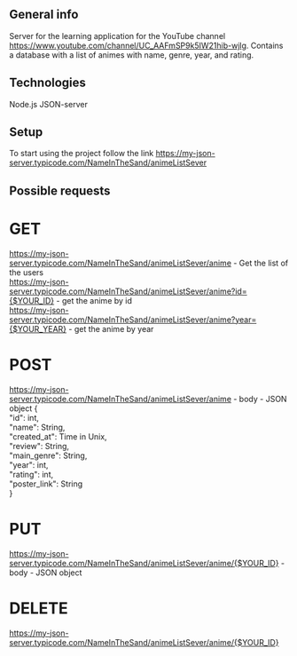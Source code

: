 ## General info
Server for the learning application for the YouTube channel https://www.youtube.com/channel/UC_AAFmSP9k5IW21hib-wjlg. Contains a database with a list of animes with name, genre, year, and rating.

## Technologies
Node.js
JSON-server

## Setup
To start using the project follow the link https://my-json-server.typicode.com/NameInTheSand/animeListSever

## Possible requests
# GET <br />
https://my-json-server.typicode.com/NameInTheSand/animeListSever/anime - Get the list of the users <br />
https://my-json-server.typicode.com/NameInTheSand/animeListSever/anime?id={$YOUR_ID} - get the anime by id <br />
https://my-json-server.typicode.com/NameInTheSand/animeListSever/anime?year={$YOUR_YEAR} - get the anime by year <br />

# POST <br />
https://my-json-server.typicode.com/NameInTheSand/animeListSever/anime - body - JSON object  { <br />
            "id": int, <br /> 
            "name": String,<br />
            "created_at": Time in Unix, <br />
            "review": String, <br />
            "main_genre": String, <br />
            "year": int, <br />
            "rating": int, <br />
            "poster_link": String <br />
}<br />

# PUT <br />
https://my-json-server.typicode.com/NameInTheSand/animeListSever/anime/{$YOUR_ID} - body - JSON object <br />

# DELETE <br />
https://my-json-server.typicode.com/NameInTheSand/animeListSever/anime/{$YOUR_ID}
